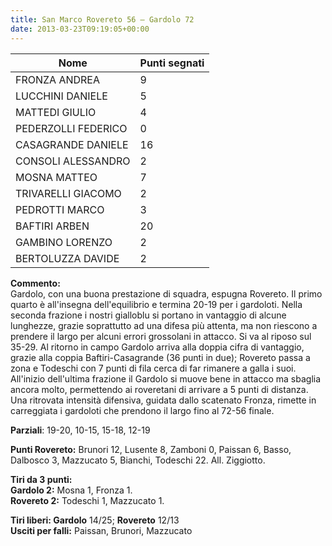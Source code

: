 ```yaml
---
title: San Marco Rovereto 56 – Gardolo 72
date: 2013-03-23T09:19:05+00:00
---
```

| **Nome** | **Punti segnati** |
| -------- | ----------------- |
| FRONZA ANDREA | 9 |
| LUCCHINI DANIELE | 5 |
| MATTEDI GIULIO | 4 |
| PEDERZOLLI FEDERICO | 0 |
| CASAGRANDE DANIELE | 16 |
| CONSOLI ALESSANDRO | 2 |
| MOSNA MATTEO | 7 |
| TRIVARELLI GIACOMO | 2 |
| PEDROTTI MARCO | 3 |
| BAFTIRI ARBEN | 20 |
| GAMBINO LORENZO | 2 |
| BERTOLUZZA DAVIDE | 2 |

**Commento:**  
Gardolo, con una buona prestazione di squadra, espugna Rovereto. Il primo quarto è all'insegna dell'equilibrio e termina 20-19 per i gardoloti. Nella seconda frazione i nostri gialloblu si portano in vantaggio di alcune lunghezze, grazie soprattutto ad una difesa più attenta, ma non riescono a prendere il largo per alcuni errori grossolani in attacco. Si va al riposo sul 35-29. Al ritorno in campo Gardolo arriva alla doppia cifra di vantaggio, grazie alla coppia Baftiri-Casagrande (36 punti in due); Rovereto passa a zona e Todeschi con 7 punti di fila cerca di far rimanere a galla i suoi. All'inizio dell'ultima frazione il Gardolo si muove bene in attacco ma sbaglia ancora molto, permettendo ai roveretani di arrivare a 5 punti di distanza. Una ritrovata intensità difensiva, guidata dallo scatenato Fronza, rimette in carreggiata i gardoloti che prendono il largo fino al 72-56 finale.

**Parziali**: 19-20, 10-15, 15-18, 12-19

**Punti Rovereto:** Brunori 12, Lusente 8, Zamboni 0, Paissan 6, Basso, Dalbosco 3, Mazzucato 5, Bianchi, Todeschi 22. All. Ziggiotto.

**Tiri da 3 punti:**  
**Gardolo 2:** Mosna 1, Fronza 1.  
**Rovereto 2:** Todeschi 1, Mazzucato 1.

**Tiri liberi: Gardolo** 14/25; **Rovereto** 12/13  
**Usciti per falli:** Paissan, Brunori, Mazzucato